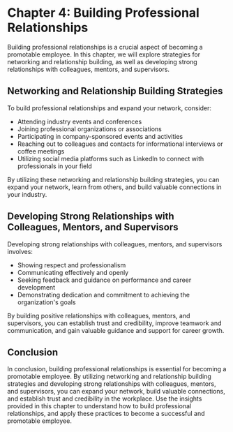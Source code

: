 Chapter 4: Building Professional Relationships
==============================================

Building professional relationships is a crucial aspect of becoming a promotable employee. In this chapter, we will explore strategies for networking and relationship building, as well as developing strong relationships with colleagues, mentors, and supervisors.

Networking and Relationship Building Strategies
-----------------------------------------------

To build professional relationships and expand your network, consider:

* Attending industry events and conferences
* Joining professional organizations or associations
* Participating in company-sponsored events and activities
* Reaching out to colleagues and contacts for informational interviews or coffee meetings
* Utilizing social media platforms such as LinkedIn to connect with professionals in your field

By utilizing these networking and relationship building strategies, you can expand your network, learn from others, and build valuable connections in your industry.

Developing Strong Relationships with Colleagues, Mentors, and Supervisors
-------------------------------------------------------------------------

Developing strong relationships with colleagues, mentors, and supervisors involves:

* Showing respect and professionalism
* Communicating effectively and openly
* Seeking feedback and guidance on performance and career development
* Demonstrating dedication and commitment to achieving the organization's goals

By building positive relationships with colleagues, mentors, and supervisors, you can establish trust and credibility, improve teamwork and communication, and gain valuable guidance and support for career growth.

Conclusion
----------

In conclusion, building professional relationships is essential for becoming a promotable employee. By utilizing networking and relationship building strategies and developing strong relationships with colleagues, mentors, and supervisors, you can expand your network, build valuable connections, and establish trust and credibility in the workplace. Use the insights provided in this chapter to understand how to build professional relationships, and apply these practices to become a successful and promotable employee.

